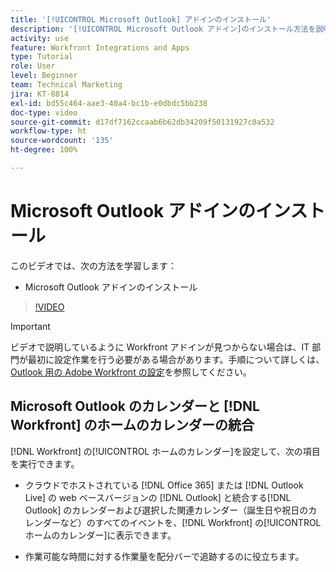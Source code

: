 ```yaml
---
title: '[!UICONTROL Microsoft Outlook] アドインのインストール'
description: '[!UICONTROL Microsoft Outlook アドイン]のインストール方法を説明します。'
activity: use
feature: Workfront Integrations and Apps
type: Tutorial
role: User
level: Beginner
team: Technical Marketing
jira: KT-8814
exl-id: bd55c464-aae3-40a4-bc1b-e0dbdc5bb238
doc-type: video
source-git-commit: d17df7162ccaab6b62db34209f50131927c0a532
workflow-type: ht
source-wordcount: '135'
ht-degree: 100%

---
```


# Microsoft Outlook アドインのインストール

このビデオでは、次の方法を学習します：

* Microsoft Outlook アドインのインストール

>[!VIDEO](https://video.tv.adobe.com/v/335115/?quality=12&learn=on&enablevpops)

>[!IMPORTANT]
>
>ビデオで説明しているように Workfront アドインが見つからない場合は、IT 部門が最初に設定作業を行う必要がある場合があります。手順について詳しくは、[Outlook 用の Adobe Workfront の設定](https://experienceleague.adobe.com/docs/workfront/using/adobe-workfront-integrations/workfront-for-outlook/set-up-workfront-for-outlook.html?lang=ja)を参照してください。

## Microsoft Outlook のカレンダーと [!DNL Workfront] のホームのカレンダーの統合

[!DNL Workfront] の[!UICONTROL ホームのカレンダー]を設定して、次の項目を実行できます。

* クラウドでホストされている [!DNL Office 365] または [!DNL Outlook Live] の web ベースバージョンの [!DNL Outlook] と統合する[!DNL Outlook] のカレンダーおよび選択した関連カレンダー（誕生日や祝日のカレンダーなど）のすべてのイベントを、[!DNL Workfront] の[!UICONTROL ホームのカレンダー]に表示できます。

* 作業可能な時間に対する作業量を配分バーで追跡するのに役立ちます。
